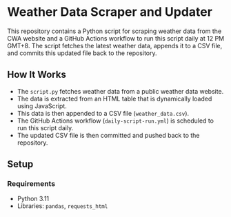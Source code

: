 # Weather Data Scraper and Updater

This repository contains a Python script for scraping weather data from the CWA website and a GitHub Actions workflow to run this script daily at 12 PM GMT+8. The script fetches the latest weather data, appends it to a CSV file, and commits this updated file back to the repository.

## How It Works

- The `script.py` fetches weather data from a public weather data website.
- The data is extracted from an HTML table that is dynamically loaded using JavaScript.
- This data is then appended to a CSV file (`weather_data.csv`).
- The GitHub Actions workflow (`daily-script-run.yml`) is scheduled to run this script daily.
- The updated CSV file is then committed and pushed back to the repository.

## Setup

### Requirements

- Python 3.11
- Libraries: `pandas`, `requests_html`
